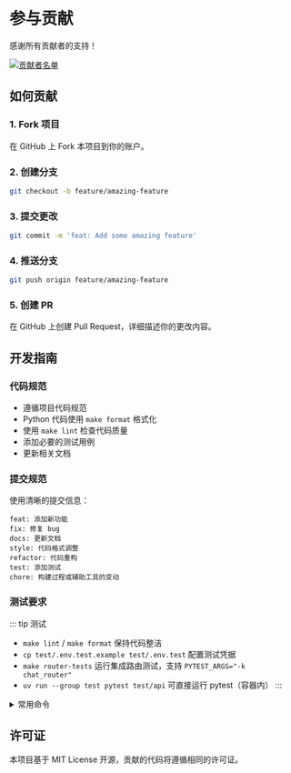 # 参与贡献

感谢所有贡献者的支持！

<a href="https://github.com/xerrors/Yuxi-Know/contributors">
    <img src="https://contributors.nn.ci/api?repo=xerrors/Yuxi-Know" alt="贡献者名单">
</a>

## 如何贡献

### 1. Fork 项目

在 GitHub 上 Fork 本项目到你的账户。

### 2. 创建分支

```bash
git checkout -b feature/amazing-feature
```

### 3. 提交更改

```bash
git commit -m 'feat: Add some amazing feature'
```

### 4. 推送分支

```bash
git push origin feature/amazing-feature
```

### 5. 创建 PR

在 GitHub 上创建 Pull Request，详细描述你的更改内容。

## 开发指南

### 代码规范

- 遵循项目代码规范
- Python 代码使用 `make format` 格式化
- 使用 `make lint` 检查代码质量
- 添加必要的测试用例
- 更新相关文档

### 提交规范

使用清晰的提交信息：

```
feat: 添加新功能
fix: 修复 bug
docs: 更新文档
style: 代码格式调整
refactor: 代码重构
test: 添加测试
chore: 构建过程或辅助工具的变动
```

### 测试要求

::: tip 测试
- `make lint` / `make format` 保持代码整洁
- `cp test/.env.test.example test/.env.test` 配置测试凭据
- `make router-tests` 运行集成路由测试，支持 `PYTEST_ARGS="-k chat_router"`
- `uv run --group test pytest test/api` 可直接运行 pytest（容器内）
:::

<details>
<summary>常用命令</summary>

```bash
# 全量路由测试
make router-tests

# 仅运行知识库相关用例
make router-tests PYTEST_ARGS="-k knowledge_router"

# 不经过 Makefile，直接调用 pytest
uv run --group test pytest test/api -vv
```

</details>

## 许可证

本项目基于 MIT License 开源，贡献的代码将遵循相同的许可证。
